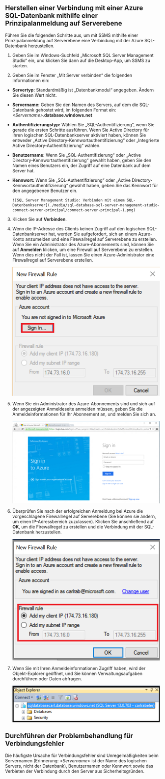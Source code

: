 

## Herstellen einer Verbindung mit einer Azure SQL-Datenbank mithilfe einer Prinzipalanmeldung auf Serverebene

Führen Sie die folgenden Schritte aus, um mit SSMS mithilfe einer Prinzipalanmeldung auf Serverebene eine Verbindung mit der Azure SQL-Datenbank herzustellen.

1. Geben Sie im Windows-Suchfeld „Microsoft SQL Server Management Studio“ ein, und klicken Sie dann auf die Desktop-App, um SSMS zu starten.

2. Geben Sie im Fenster „Mit Server verbinden“ die folgenden Informationen ein:

 - **Servertyp:** Standardmäßig ist „Datenbankmodul“ angegeben. Ändern Sie diesen Wert nicht.
 - **Servername:** Geben Sie den Namen des Servers, auf dem die SQL-Datenbank gehostet wird, im folgenden Format ein: *&lt;Servername>*.**database.windows.net**
 - **Authentifizierungstyp:** Wählen Sie „SQL-Authentifizierung“, wenn Sie gerade die ersten Schritte ausführen. Wenn Sie Active Directory für Ihren logischen SQL-Datenbankserver aktiviert haben, können Sie entweder „Active Directory-Kennwortauthentifizierung“ oder „Integrierte Active Directory-Authentifizierung“ wählen.
 - **Benutzername:** Wenn Sie „SQL-Authentifizierung“ oder „Active Directory-Kennwortauthentifizierung“ gewählt haben, geben Sie den Namen eines Benutzers ein, der Zugriff auf eine Datenbank auf dem Server hat.
 - **Kennwort:** Wenn Sie „SQL-Authentifizierung“ oder „Active Directory-Kennwortauthentifizierung“ gewählt haben, geben Sie das Kennwort für den angegebenen Benutzer ein.
   
       ![SQL Server Management Studio: Verbinden mit einem SQL-Datenbankserver](./media/sql-database-sql-server-management-studio-connect-server-principal/connect-server-principal-1.png)

3. Klicken Sie auf **Verbinden**.
 
4. Wenn die IP-Adresse des Clients keinen Zugriff auf den logischen SQL-Datenbankserver hat, werden Sie aufgefordert, sich an einem Azure-Konto anzumelden und eine Firewallregel auf Serverebene zu erstellen. Wenn Sie ein Administrator des Azure-Abonnements sind, können Sie auf **Anmelden** klicken, um eine Firewall auf Serverebene zu erstellen. Wenn dies nicht der Fall ist, lassen Sie einen Azure-Administrator eine Firewallregel auf Serverebene erstellen.
 
      ![SQL Server Management Studio: Verbinden mit einem SQL-Datenbankserver](./media/sql-database-sql-server-management-studio-connect-server-principal/connect-server-principal-2.png)
 
1. Wenn Sie ein Administrator des Azure-Abonnements sind und sich auf der angezeigten Anmeldeseite anmelden müssen, geben Sie die Anmeldeinformationen für Ihr Abonnement an, und melden Sie sich an.

      ![Anmelden](./media/sql-database-sql-server-management-studio-connect-server-principal/connect-server-principal-3.png)
 
1. Überprüfen Sie nach der erfolgreichen Anmeldung bei Azure die vorgeschlagene Firewallregel auf Serverebene (Sie können sie ändern, um einen IP-Adressbereich zuzulassen). Klicken Sie anschließend auf **OK**, um die Firewallregel zu erstellen und die Verbindung mit der SQL-Datenbank herzustellen.
 
      ![Neue Firewall auf Serverebene](./media/sql-database-sql-server-management-studio-connect-server-principal/connect-server-principal-4.png)
 
5. Wenn Sie mit Ihren Anmeldeinformationen Zugriff haben, wird der Objekt-Explorer geöffnet, und Sie können Verwaltungsaufgaben durchführen oder Daten abfragen.
 
     ![Neue Firewall auf Serverebene](./media/sql-database-sql-server-management-studio-connect-server-principal/connect-server-principal-5.png)
 
     
## Durchführen der Problembehandlung für Verbindungsfehler

Die häufigste Ursache für Verbindungsfehler sind Unregelmäßigkeiten beim Servernamen (Erinnerung: <*Servername*> ist der Name des logischen Servers, nicht der Datenbank), Benutzernamen oder Kennwort sowie das Verbieten der Verbindung durch den Server aus Sicherheitsgründen.

<!---HONumber=AcomDC_0803_2016-->